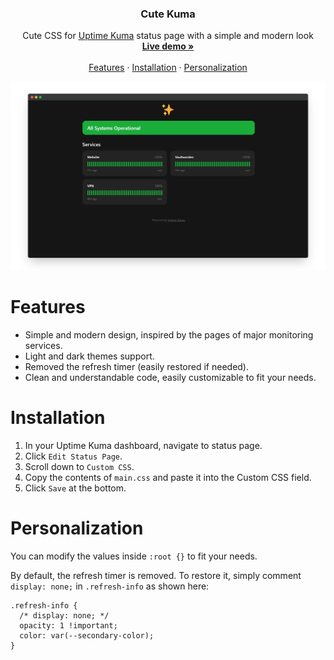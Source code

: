 <h3 align="center">Cute Kuma</h3>

<p align="center">
  Cute CSS for  <a href="https://github.com/louislam/uptime-kuma">Uptime Kuma</a> status page with a simple and modern look
  <br>
  <a href="https://status.denisromanov.ru"><strong>Live demo »</strong></a>
  <br>
  <br>
  <a href="https://github.com/dermv/cute-kuma/tree/main#features">Features</a>
  ·
  <a href="https://github.com/dermv/cute-kuma/tree/main#installation">Installation</a>
  ·
  <a href="https://github.com/dermv/cute-kuma/tree/main#personalization">Personalization</a>
</p>

<p>
  <picture>
    <source media="(prefers-color-scheme: dark)" srcset="./.github/assets/dark.png">
    <source media="(prefers-color-scheme: light)" srcset="./.github/assets/light.png">
    <img alt="Cute Kuma" src="./.github/assets/dark.png">
  </picture>
</p>

# Features

- Simple and modern design, inspired by the pages of major monitoring services.
- Light and dark themes support.
- Removed the refresh timer (easily restored if needed).
- Clean and understandable code, easily customizable to fit your needs.

# Installation

1. In your Uptime Kuma dashboard, navigate to status page.
2. Click `Edit Status Page`.
3. Scroll down to `Custom CSS`.
4. Copy the contents of `main.css` and paste it into the Custom CSS field.
5. Click `Save` at the bottom.

# Personalization

You can modify the values inside `:root {}` to fit your needs.

By default, the refresh timer is removed. To restore it, simply comment `display: none;` in `.refresh-info` as shown here:
```
.refresh-info {
  /* display: none; */
  opacity: 1 !important;
  color: var(--secondary-color);
}
```
